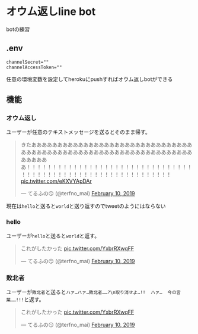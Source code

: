 # オウム返しline bot
botの練習

## .env
```
channelSecret=""
channelAccessToken=""

```
任意の環境変数を設定してherokuにpushすればオウム返しbotができる

## 機能
### オウム返し
ユーザーが任意のテキストメッセージを送るとそのまま帰す。
<blockquote class="twitter-tweet"><p lang="ja" dir="ltr">きたああああああああああああああああああああああああああああああああああああああああああああああああああああああああああああああああああああああ！！！！！！！！！！！！！！！！！！！！！！！！！！！！！！！！！！！！！！！！！！！！！！！！！！！！！！！！！！！！！ <a href="https://t.co/eKXVYApDAr">pic.twitter.com/eKXVYApDAr</a></p>&mdash; てるふの😏 (@terfno_mai) <a href="https://twitter.com/terfno_mai/status/1094469032999145472?ref_src=twsrc%5Etfw">February 10, 2019</a></blockquote> <script async src="https://platform.twitter.com/widgets.js" charset="utf-8"></script>

現在は`hello`と送ると`world`と送り返すのでtweetのようにはならない

### hello
ユーザーが`hello`と送ると`world`と返す。
<blockquote class="twitter-tweet"><p lang="ja" dir="ltr">これがしたかった <a href="https://t.co/YxbrRXwqFF">pic.twitter.com/YxbrRXwqFF</a></p>&mdash; てるふの😏 (@terfno_mai) <a href="https://twitter.com/terfno_mai/status/1094477827028578304?ref_src=twsrc%5Etfw">February 10, 2019</a></blockquote> <script async src="https://platform.twitter.com/widgets.js" charset="utf-8"></script>

### 敗北者
ユーザーが`敗北者`と送ると`ハァ…ハァ…敗北者……?\n取り消せよ…!!  ハァ…  今の言葉……!!!`と返す。

<blockquote class="twitter-tweet"><p lang="ja" dir="ltr">これがしたかった <a href="https://t.co/YxbrRXwqFF">pic.twitter.com/YxbrRXwqFF</a></p>&mdash; てるふの😏 (@terfno_mai) <a href="https://twitter.com/terfno_mai/status/1094477827028578304?ref_src=twsrc%5Etfw">February 10, 2019</a></blockquote> <script async src="https://platform.twitter.com/widgets.js" charset="utf-8"></script>